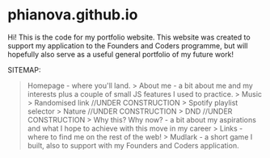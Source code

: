 # phianova.github.io

Hi! This is the code for my portfolio website.
This website was created to support my application to the Founders and Coders programme, but will hopefully also serve as a useful general portfolio of my future work!

SITEMAP:
> Homepage - where you'll land.
    > About me - a bit about me and my interests plus a couple of small JS features I used to practice.
        > Music 
            > Randomised link //UNDER CONSTRUCTION
            > Spotify playlist selector
        > Nature //UNDER CONSTRUCTION
        > DND //UNDER CONSTRUCTION
    > Why this? Why now? - a bit about my aspirations and what I hope to achieve with this move in my career
    > Links - where to find me on the rest of the web!
    > Mudlark - a short game I built, also to support with my Founders and Coders application.
